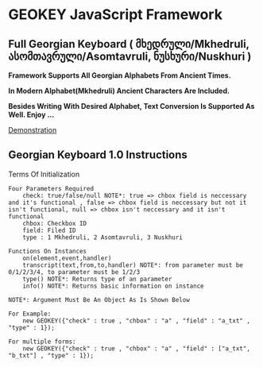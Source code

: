 GEOKEY JavaScript Framework
===========================

Full Georgian Keyboard ( მხედრული/Mkhedruli, ასომთავრული/Asomtavruli, ნუსხური/Nuskhuri )
-------------------------------------------------------------------------------------

<b>Framework Supports All Georgian Alphabets From Ancient Times.</b>

<b>In Modern Alphabet(Mkhedruli) Ancient Characters Are Included.</b>

<b>Besides Writing With Desired Alphabet, Text Conversion Is Supported As Well. Enjoy ...</b>

<a href="//tnanoba.github.io/GEOKEY/">Demonstration</a>

Georgian Keyboard 1.0 Instructions
----------------------------------

Terms Of Initialization
	
	Four Parameters Required
		check: true/false/null NOTE*: true => chbox field is neccessary and it's functional , false => chbox field is neccessary but not it isn't functional, null => chbox isn't neccessary and it isn't functional 
		chbox: Checkbox ID
		field: Filed ID
		type : 1 Mkhedruli, 2 Asomtavruli, 3 Nuskhuri
	
	Functions On Instances
		on(element,event,handler)
		transcript(text,from,to,handler) NOTE*: from parameter must be 0/1/2/3/4, to parameter must be 1/2/3
		type() NOTE*: Returns type of an parameter
		info() NOTE*: Returns basic information on instance
	
	NOTE*: Argument Must Be An Object As Is Shown Below
	
	For Example:
		new GEOKEY({"check" : true , "chbox" : "a" , "field" : "a_txt" , "type" : 1});
		
	For multiple forms:
		new GEOKEY({"check" : true , "chbox" : "a" , "field" : ["a_txt", "b_txt"] , "type" : 1});
